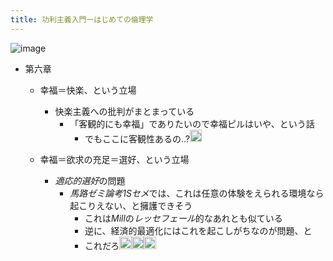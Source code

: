 ```yaml
---
title: 功利主義入門ーはじめての倫理学
---
```


![image](https://m.media-amazon.com/images/I/410Z9lsgCrL._AC_SY1000_.jpg)

* 第六章
  * 幸福＝快楽、という立場
    
    * 快楽主義への批判がまとまっている
      * 「客観的にも幸福」でありたいので幸福ピルはいや、という話
        * でもここに客観性あるの..?<img src='https://scrapbox.io/api/pages/blu3mo-public/blu3mo/icon' alt='blu3mo.icon' height="19.5"/>
  * 幸福＝欲求の充足＝選好、という立場
    
    * *適応的選好*の問題
      * *馬路ゼミ論考1Sセメ*では、これは任意の体験をえられる環境なら起こりえない、と擁護できそう
        * これは*Mill*の*レッセフェール*的なあれとも似ている
        * 逆に、経済的最適化にはこれを起こしがちなのが問題、と
        * これだろ<img src='https://scrapbox.io/api/pages/blu3mo-public/blu3mo/icon' alt='blu3mo.icon' height="19.5"/><img src='https://scrapbox.io/api/pages/blu3mo-public/blu3mo/icon' alt='blu3mo.icon' height="19.5"/><img src='https://scrapbox.io/api/pages/blu3mo-public/blu3mo/icon' alt='blu3mo.icon' height="19.5"/>
